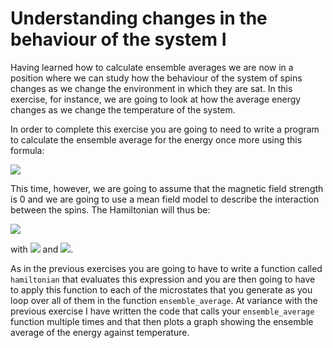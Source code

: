 # Understanding changes in the behaviour of the system I

Having learned how to calculate ensemble averages we are now in a position where we can study how the behaviour of the system of spins changes as we change the environment in which they are sat.  In this exercise, for instance, we are going to look at how the average energy changes as we change the temperature of the system.  

In order to complete this exercise you are going to need to write a program to calculate the ensemble average for the energy once more using this formula:

![](https://render.githubusercontent.com/render/math?math=\langle\E\rangle=\frac{1}{Z}\sum_{j=1}^{M}H(\mathbf{x}_j)e^{-\beta\H(\mathbf{x}_j)})

This time, however, we are going to assume that the magnetic field strength is 0 and we are going to use a mean field model to describe the interaction between the spins.  The Hamiltonian will thus be:

![](https://render.githubusercontent.com/render/math?math=-\sum_{i=1}^N\left[\frac{2D}{N}\sum_{j=1}^Ns_j\right]s_i)

with ![](https://render.githubusercontent.com/render/math?math=D=2) and ![](https://render.githubusercontent.com/render/math?math=N=8).

As in the previous exercises you are going to have to write a function called `hamiltonian` that evaluates this expression and you are then going to have to apply this function to each of the microstates that you generate as you loop over all of them in the function `ensemble_average`.  At variance with the previous exercise I have written the code that calls your `ensemble_average` function multiple times and that then plots a graph showing the ensemble average of the energy against temperature.
